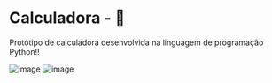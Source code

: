 # Calculadora - 🐍

Protótipo de calculadora desenvolvida na linguagem de programação Python!!

![image](https://github.com/eduardabenevenutti77/Calculadora.py/assets/115738167/584343c0-580e-404e-b349-df4fcecaaf76)
![image](https://github.com/eduardabenevenutti77/Calculadora.py/assets/115738167/40ba4017-eff8-4875-a046-2aaec78a5cde)

